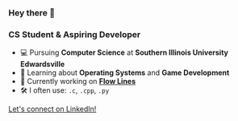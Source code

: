 ### Hey there 👋

### CS Student & Aspiring Developer

- 💻 Pursuing **Computer Science** at **Southern Illinois University Edwardsville**
- 🌱 Learning about **Operating Systems** and **Game Development**
- 🔭 Currently working on [**Flow Lines**](https://github.com/ggboyles/FlowLines)
- 🛠️ I often use: `.c`, `.cpp`, `.py`

[Let's connect on LinkedIn!](https://www.linkedin.com/in/gavin-boyles)
